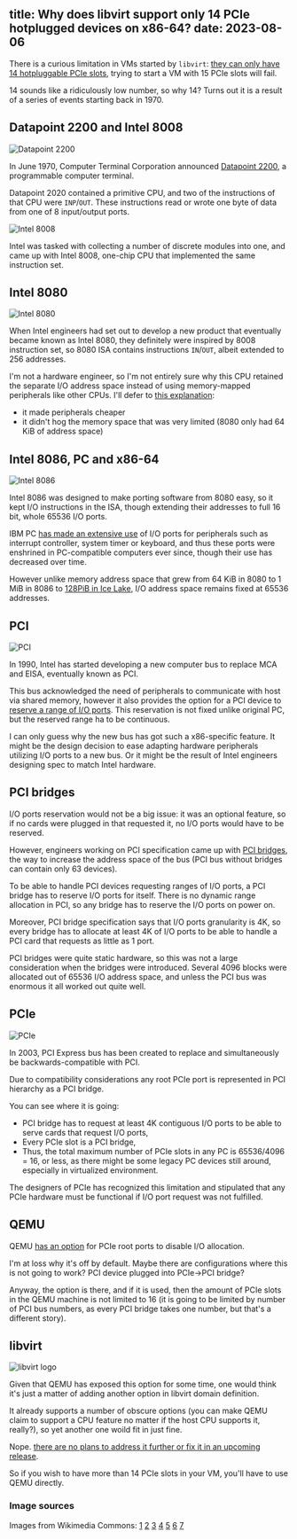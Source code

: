 title: Why does libvirt support only 14 PCIe hotplugged devices on x86-64?
date: 2023-08-06
----
There is a curious limitation in VMs started by `libvirt`:
[they can only have 14 hotpluggable PCIe slots](https://bugzilla.redhat.com/show_bug.cgi?id=1408810),
trying to start a VM with 15 PCIe slots will fail.

14 sounds like a ridiculously low number, so why 14? Turns out
it is a result of a series of events starting back in 1970.

## Datapoint 2200 and Intel 8008

![Datapoint 2200](dp2200.jpg)

In June 1970, Computer Terminal Corporation announced
[Datapoint 2200](https://en.wikipedia.org/wiki/Datapoint_2200), a programmable
computer terminal.

Datapoint 2020 contained a primitive CPU, and two of the instructions of that
CPU were `INP`/`OUT`. These instructions read or wrote one byte of data from one
of 8 input/output ports.

![Intel 8008](8008.jpg)

Intel was tasked with collecting a number of discrete modules into one,
and came up with Intel 8008, one-chip CPU that implemented the same instruction
set.

## Intel 8080

![Intel 8080](8080.jpg)

When Intel engineers had set out to develop a new product that eventually became
known as Intel 8080, they definitely were inspired by 8008 instruction set,
so 8080 ISA contains instructions `IN`/`OUT`, albeit extended to 256 addresses.

I'm not a hardware engineer, so I'm not entirely sure why this CPU retained the
separate I/O address space instead of using memory-mapped peripherals like other CPUs.
I'll defer to [this explanation](https://retrocomputing.stackexchange.com/a/25528):
- it made peripherals cheaper
- it didn't hog the memory space that was very limited (8080 only had 64 KiB of address space)

## Intel 8086, PC and x86-64

![Intel 8086](8086.jpg)

Intel 8086 was designed to make porting software from 8080 easy, so it kept
I/O instructions in the ISA, though extending their addresses to full 16 bit,
whole 65536 I/O ports.

IBM PC [has made an extensive use](https://en.wikipedia.org/wiki/Input/output_base_address)
of I/O ports for peripherals such as interrupt controller, system timer or keyboard,
and thus these ports were enshrined in PC-compatible computers ever since, though
their use has decreased over time.

However unlike memory address space that grew from 64 KiB in 8080 to 1 MiB in 8086
to [128PiB in Ice Lake](https://en.wikipedia.org/wiki/Intel_5-level_paging), I/O address
space remains fixed at 65536 addresses.

## PCI

![PCI](pci.jpg)

In 1990, Intel has started developing a new computer bus to replace MCA and EISA,
eventually known as PCI.

This bus acknowledged the need of peripherals to communicate with host via shared
memory, however it also provides the option for a PCI device to [reserve a range
of I/O ports](https://en.wikipedia.org/wiki/Peripheral_Component_Interconnect#PCI_address_spaces). This reservation is not fixed unlike original PC, but the reserved
range ha to be continuous.

I can only guess why the new bus has got such a x86-specific feature. It might be
the design decision to ease adapting hardware peripherals utilizing I/O ports
to a new bus. Or it might be the result of Intel engineers designing spec to
match Intel hardware.

## PCI bridges

I/O ports reservation would not be a big issue: it was an optional feature,
so if no cards were plugged in that requested it, no I/O ports would have
to be reserved.

However, engineers working on PCI specification came up with
[PCI bridges](https://cds.cern.ch/record/551427/files/cer-2308933.pdf),
the way to increase the address space of the bus (PCI bus without bridges can
contain only 63 devices).

To be able to handle PCI devices requesting ranges of I/O ports, a PCI bridge
has to reserve I/O ports for itself. There is no dynamic range allocation in
PCI, so any bridge has to reserve the I/O ports on power on.

Moreover, PCI bridge specification says that I/O ports granularity is 4K, so
every bridge has to allocate at least 4K of I/O ports to be able to handle a
PCI card that requests as little as 1 port.

PCI bridges were quite static hardware, so this was not a large consideration
when the bridges were introduced. Several 4096 blocks were allocated out of 65536
I/O address space, and unless the PCI bus was enormous it all worked out quite well.

## PCIe

![PCIe](pcie.jpg)

In 2003, PCI Express bus has been created to replace and simultaneously be
backwards-compatible with PCI.

Due to compatibility considerations any root PCIe port is represented in PCI
hierarchy as a PCI bridge.

You can see where it is going:
- PCI bridge has to request at least 4K contiguous I/O ports to be able to
  serve cards that request I/O ports,
- Every PCIe slot is a PCI bridge,
- Thus, the total maximum number of PCIe slots in any PC is 65536/4096 = 16,
  or less, as there might be some legacy PC devices still around, especially
  in virtualized environment.

The designers of PCIe has recognized this limitation and stipulated that any
PCIe hardware must be functional if I/O port request was not fulfilled.

## QEMU

QEMU [has an option](https://patchwork.kernel.org/project/qemu-devel/patch/1501964858-5159-5-git-send-email-zuban32s@gmail.com/#20795751)
for PCIe root ports to disable I/O allocation.

I'm at loss why it's off by default. Maybe there are configurations where
this is not going to work? PCI device plugged into PCIe->PCI bridge?

Anyway, the option is there, and if it is used, then the amount of PCIe slots
in the QEMU machine is not limited to 16 (it is going to be limited by number
of PCI bus numbers, as every PCI bridge takes one number, but that's a different
story).

## libvirt

![libvirt logo](libvirt.svg)

Given that QEMU has exposed this option for some time, one would think
it's just a matter of adding another option in libvirt domain definition.

It already supports a number of obscure options (you can make QEMU claim to
support a CPU feature no matter if the host CPU supports it, really?), so
yet another one woild fit in just fine.

Nope. [there are no plans to address it further or fix it in an upcoming release](https://bugzilla.redhat.com/show_bug.cgi?id=1408810).

So if you wish to have more than 14 PCIe slots in your VM, you'll have to use
QEMU directly.

### Image sources

Images from Wikimedia Commons:
[1](https://commons.wikimedia.org/wiki/File:Intel_8080_open-closed.jpg)
[2](https://commons.wikimedia.org/wiki/File:Datapoint2200img.jpg)
[3](https://commons.wikimedia.org/wiki/File:Intel_8080_open-closed.jpg)
[4](https://commons.wikimedia.org/wiki/File:Intel_C8086.jpg)
[5](https://commons.wikimedia.org/wiki/File:PCI_Slots_Digon3.JPG)
[6](https://commons.wikimedia.org/wiki/File:PCI-E_%26_PCI_slots_on_DFI_LanParty_nF4_SLI-DR_20050531.jpg)
[7](https://commons.wikimedia.org/wiki/File:Libvirt_logo.svg)
